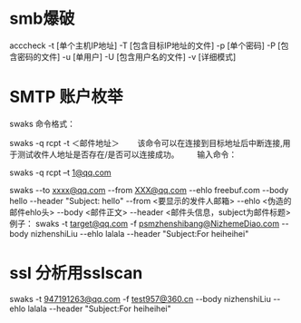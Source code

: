  # smb爆破
  acccheck
-t [单个主机IP地址] 
-T [包含目标IP地址的文件] 
-p [单个密码] 
-P [包含密码的文件] 
-u [单用户] 
-U [包含用户名的文件] 
-v [详细模式]
 
 # SMTP 账户枚举 
 swaks 命令格式：

swaks -q rcpt -t ＜邮件地址＞
　　该命令可以在连接到目标地址后中断连接,用于测试收件人地址是否存在/是否可以连接成功。
　　输入命令：

swaks -q rcpt –t 1@qq.com

swaks --to xxxx@qq.com --from XXX@qq.com --ehlo freebuf.com --body hello --header "Subject: hello"
--from <要显示的发件人邮箱>
--ehlo <伪造的邮件ehlo头>
--body <邮件正文>
--header <邮件头信息，subject为邮件标题>
例子：
    swaks -t target@qq.com -f psmzhenshibang@NizhemeDiao.com --body nizhenshiLiu --ehlo lalala --header "Subject:For heiheihei"
# ssl 分析用sslscan

swaks -t 947191263@qq.com -f test957@360.cn --body nizhenshiLiu --ehlo lalala --header "Subject:For heiheihei"